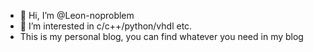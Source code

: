 - 👋 Hi, I’m @Leon-noproblem
- 👀 I’m interested in c/c++/python/vhdl etc.
- This is my personal blog, you can find whatever you need in my blog

<!---
Leon-noproblem/Leon-noproblem is a ✨ special ✨ repository because its `README.md` (this file) appears on your GitHub profile.
You can click the Preview link to take a look at your changes.
--->
